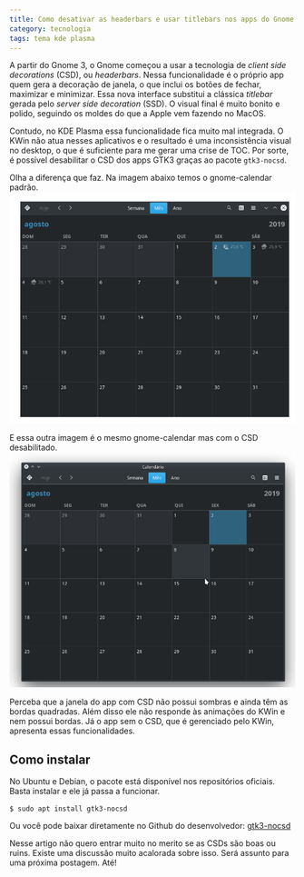 ```yaml
---
title: Como desativar as headerbars e usar titlebars nos apps do Gnome
category: tecnologia
tags: tema kde plasma
---
```

A partir do Gnome 3, o Gnome começou a usar a tecnologia de _client side decorations_ (CSD), ou _headerbars_. Nessa funcionalidade é o próprio app quem gera a decoração de janela, o que inclui os botões de fechar, maximizar e minimizar. Essa nova interface substitui a clássica _titlebar_  gerada pelo _server side decoration_ (SSD). O visual final é muito bonito e polido, seguindo os moldes do que a Apple vem fazendo no MacOS.

Contudo, no KDE Plasma essa funcionalidade fica muito mal integrada. O KWin não atua nesses aplicativos e o resultado é uma inconsistência visual no desktop, o que é suficiente para me gerar uma crise de TOC. Por sorte, é possível desabilitar o CSD dos apps GTK3 graças ao pacote `gtk3-nocsd`.

Olha a diferença que faz. Na imagem abaixo temos o gnome-calendar padrão.
![gnome-calendar com CSD](/assets/apps-screenshot/gnome-csd.png)

E essa outra imagem é o mesmo gnome-calendar mas com o CSD desabilitado.
![gnome-calendar sem CSD](/assets/apps-screenshot/gnome-nocsd.png)

Perceba que a janela do app com CSD não possui sombras e ainda têm as bordas quadradas. Além disso ele não responde às animações do KWin e nem possui bordas. Já o app sem o CSD, que é gerenciado pelo KWin, apresenta essas funcionalidades.

## Como instalar
No Ubuntu e Debian, o pacote está disponível nos repositórios oficiais. Basta instalar e ele já passa a funcionar.

```
$ sudo apt install gtk3-nocsd
```

Ou você pode baixar diretamente no Github do desenvolvedor: [gtk3-nocsd](https://github.com/PCMan/gtk3-nocsd)

Nesse artigo não quero entrar muito no merito se as CSDs são boas ou ruins. Existe uma discussão muito acalorada sobre isso. Será assunto para uma próxima postagem. Até!
